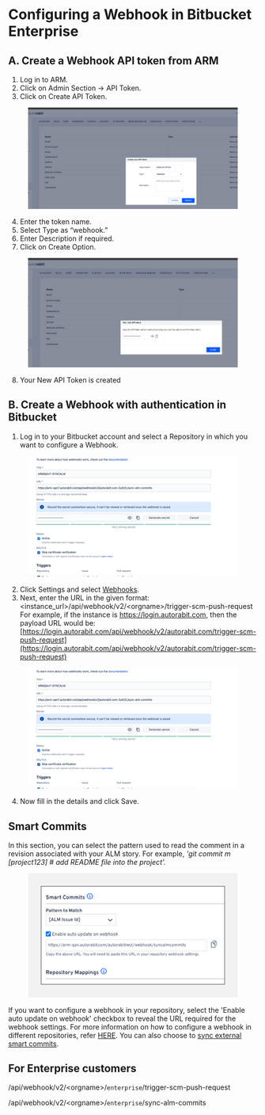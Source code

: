 # Configuring a Webhook in Bitbucket Enterprise

## A. **Create a Webhook API token from ARM**

1. Log in to ARM.
2. Click on Admin Section -> API Token.
3. Click on Create API Token.

<figure><img src="../../../../../.gitbook/assets/image (985).png" alt=""><figcaption></figcaption></figure>

4. Enter the token name.
5. Select Type as “webhook.”
6. Enter Description if required.
7. Click on Create Option.

<figure><img src="../../../../../.gitbook/assets/image (986).png" alt=""><figcaption></figcaption></figure>

8. Your New API Token is created

## B. Create a Webhook with authentication in Bitbucket&#x20;

1. Log in to your Bitbucket account and select a Repository in which you want to configure a Webhook.

<figure><img src="../../../../../.gitbook/assets/image (987).png" alt=""><figcaption></figcaption></figure>

2. Click Settings and select [Webhooks](https://knowledgebase.autorabit.com/product-guides/codescan/codescan-integration/webhooks).
3. Next, enter the URL in the given format: \
   \<instance\_url>/api/webhook/v2/\<orgname>/trigger-scm-push-request \
   For example, if the instance is https://login.autorabit.com, then the payload URL would be: [https://login.autorabit.com/api/webhook/v2/autorabit.com/trigger-scm-push-request](https://login.autorabit.com/api/webhook/v2/autorabit.com/trigger-scm-push-request)

<figure><img src="../../../../../.gitbook/assets/image (988).png" alt=""><figcaption></figcaption></figure>

4. Now fill in the details and click Save.

## **Smart Commits**

In this section, you can select the pattern used to read the comment in a revision associated with your ALM story. For example, _'git commit m \[project123] # add README file into the project'._

<figure><img src="../../../../../.gitbook/assets/image (989).png" alt="" width="563"><figcaption></figcaption></figure>

If you want to configure a webhook in your repository, select the 'Enable auto update on webhook' checkbox to reveal the URL required for the webhook settings. For more information on how to configure a webhook in different repositories, refer [HERE](file://product-guides/arm/arm-features/webhooks). You can also choose to [sync external smart commits](file://product-guides/arm/arm-features/version-control/introduction-to-version-control/version-control-repositories-summary).

## For Enterprise customers

/api/webhook/v2/\<orgname>/`enterprise`/trigger-scm-push-request

/api/webhook/v2/\<orgname>/`enterprise`/sync-alm-commits
